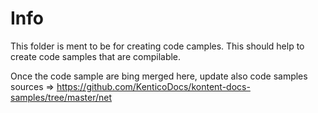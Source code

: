 # Info

This folder is ment to be for creating code camples. This should help to create code samples that are compilable.

Once the code sample are bing merged here, update also code samples sources => https://github.com/KenticoDocs/kontent-docs-samples/tree/master/net
